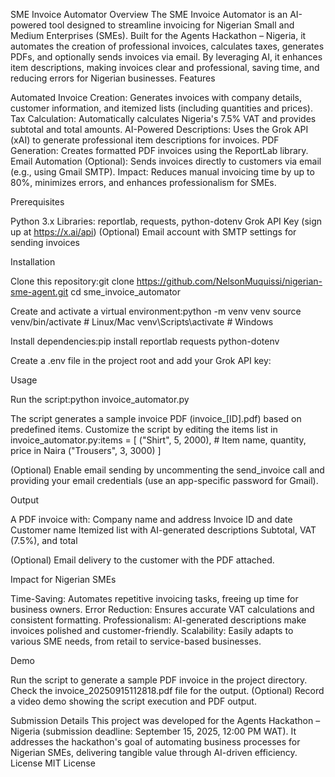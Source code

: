 SME Invoice Automator
Overview
The SME Invoice Automator is an AI-powered tool designed to streamline invoicing for Nigerian Small and Medium Enterprises (SMEs). Built for the Agents Hackathon – Nigeria, it automates the creation of professional invoices, calculates taxes, generates PDFs, and optionally sends invoices via email. By leveraging AI, it enhances item descriptions, making invoices clear and professional, saving time, and reducing errors for Nigerian businesses.
Features

Automated Invoice Creation: Generates invoices with company details, customer information, and itemized lists (including quantities and prices).
Tax Calculation: Automatically calculates Nigeria's 7.5% VAT and provides subtotal and total amounts.
AI-Powered Descriptions: Uses the Grok API (xAI) to generate professional item descriptions for invoices.
PDF Generation: Creates formatted PDF invoices using the ReportLab library.
Email Automation (Optional): Sends invoices directly to customers via email (e.g., using Gmail SMTP).
Impact: Reduces manual invoicing time by up to 80%, minimizes errors, and enhances professionalism for SMEs.

Prerequisites

Python 3.x
Libraries: reportlab, requests, python-dotenv
Grok API Key (sign up at https://x.ai/api)
(Optional) Email account with SMTP settings for sending invoices

Installation

Clone this repository:git clone <https://github.com/NelsonMuquissi/nigerian-sme-agent.git>
cd sme_invoice_automator


Create and activate a virtual environment:python -m venv venv
source venv/bin/activate  # Linux/Mac
venv\Scripts\activate     # Windows


Install dependencies:pip install reportlab requests python-dotenv


Create a .env file in the project root and add your Grok API key:



Usage

Run the script:python invoice_automator.py


The script generates a sample invoice PDF (invoice_[ID].pdf) based on predefined items.
Customize the script by editing the items list in invoice_automator.py:items = [
    ("Shirt", 5, 2000),  # Item name, quantity, price in Naira
    ("Trousers", 3, 3000)
]


(Optional) Enable email sending by uncommenting the send_invoice call and providing your email credentials (use an app-specific password for Gmail).

Output

A PDF invoice with:
Company name and address
Invoice ID and date
Customer name
Itemized list with AI-generated descriptions
Subtotal, VAT (7.5%), and total


(Optional) Email delivery to the customer with the PDF attached.

Impact for Nigerian SMEs

Time-Saving: Automates repetitive invoicing tasks, freeing up time for business owners.
Error Reduction: Ensures accurate VAT calculations and consistent formatting.
Professionalism: AI-generated descriptions make invoices polished and customer-friendly.
Scalability: Easily adapts to various SME needs, from retail to service-based businesses.

Demo

Run the script to generate a sample PDF invoice in the project directory.
Check the invoice_20250915112818.pdf file for the output.
(Optional) Record a video demo showing the script execution and PDF output.

Submission Details
This project was developed for the Agents Hackathon – Nigeria (submission deadline: September 15, 2025, 12:00 PM WAT). It addresses the hackathon's goal of automating business processes for Nigerian SMEs, delivering tangible value through AI-driven efficiency.
License
MIT License